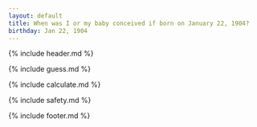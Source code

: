 ```yaml
---
layout: default
title: When was I or my baby conceived if born on January 22, 1904?
birthday: Jan 22, 1904
---
```


{% include header.md %}

{% include guess.md %}

{% include calculate.md %}

{% include safety.md %}

{% include footer.md %}



